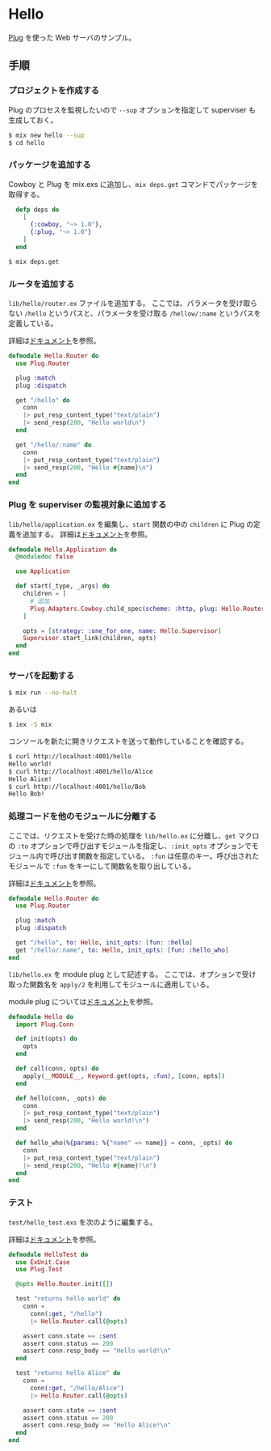 # Hello

[Plug](https://hexdocs.pm/plug) を使った Web サーバのサンプル。

## 手順

### プロジェクトを作成する

Plug のプロセスを監視したいので `--sup` オプションを指定して superviser も生成しておく。

```sh
$ mix new hello --sup
$ cd hello
```

### パッケージを追加する

Cowboy と Plug を mix.exs に追加し、`mix deps.get` コマンドでパッケージを取得する。

```elixir
  defp deps do
    [
      {:cowboy, "~> 1.0"},
      {:plug, "~> 1.0"}
    ]
  end
```

```sh
$ mix deps.get
```

### ルータを追加する

`lib/hello/router.ex` ファイルを追加する。
ここでは、パラメータを受け取らない `/hello` というパスと、パラメータを受け取る `/hellow/:name` というパスを定義している。

詳細は[ドキュメント](https://hexdocs.pm/plug/readme.html#plug-router)を参照。

```elixir
defmodule Hello.Router do
  use Plug.Router

  plug :match
  plug :dispatch

  get "/hello" do
    conn
    |> put_resp_content_type("text/plain")
    |> send_resp(200, "Hello world\n")
  end

  get "/hello/:name" do
    conn
    |> put_resp_content_type("text/plain")
    |> send_resp(200, "Hello #{name}\n")
  end
end
```

### Plug を superviser の監視対象に追加する

`lib/hello/application.ex` を編集し、`start` 関数の中の `children` に Plug の定義を追加する。
詳細は[ドキュメント](https://hexdocs.pm/plug/readme.html#supervised-handlers)を参照。

```elixir
defmodule Hello.Application do
  @moduledoc false

  use Application

  def start(_type, _args) do
    children = [
      # 追加
      Plug.Adapters.Cowboy.child_spec(scheme: :http, plug: Hello.Router, options: [port: 4001])
    ]

    opts = [strategy: :one_for_one, name: Hello.Supervisor]
    Supervisor.start_link(children, opts)
  end
end
```

### サーバを起動する

```sh
$ mix run --no-halt
```

あるいは

```sh
$ iex -S mix
```

コンソールを新たに開きリクエストを送って動作していることを確認する。

```sh
$ curl http://localhost:4001/hello
Hello world!
$ curl http://localhost:4001/hello/Alice
Hello Alice!
$ curl http://localhost:4001/hello/Bob
Hello Bob!
```

### 処理コードを他のモジュールに分離する

ここでは、リクエストを受けた時の処理を `lib/hello.ex` に分離し、`get` マクロの `:to` オプションで呼び出すモジュールを指定し、`:init_opts` オプションでモジュール内で呼び出す関数を指定している。
`:fun` は任意のキー。呼び出されたモジュールで `:fun` をキーにして関数名を取り出している。

詳細は[ドキュメント](https://hexdocs.pm/plug/Plug.Router.html#match/3)を参照。

```elixir
defmodule Hello.Router do
  use Plug.Router

  plug :match
  plug :dispatch

  get "/hello", to: Hello, init_opts: [fun: :hello]
  get "/hello/:name", to: Hello, init_opts: [fun: :hello_who]
end
```

`lib/hello.ex` を module plug として記述する。
ここでは、オプションで受け取った関数名を `apply/2` を利用してモジュールに適用している。

module plug については[ドキュメント](https://hexdocs.pm/plug/Plug.html#content)を参照。

```elixir
defmodule Hello do
  import Plug.Conn

  def init(opts) do
    opts
  end

  def call(conn, opts) do
    apply(__MODULE__, Keyword.get(opts, :fun), [conn, opts])
  end

  def hello(conn, _opts) do
    conn
    |> put_resp_content_type("text/plain")
    |> send_resp(200, "Hello world!\n")
  end

  def hello_who(%{params: %{"name" => name}} = conn, _opts) do
    conn
    |> put_resp_content_type("text/plain")
    |> send_resp(200, "Hello #{name}!\n")
  end
end
```

### テスト

`test/hello_test.exs` を次のように編集する。

詳細は[ドキュメント](https://hexdocs.pm/plug/readme.html#testing-plugs)を参照。

```elixir
defmodule HelloTest do
  use ExUnit.Case
  use Plug.Test

  @opts Hello.Router.init([])

  test "returns hello world" do
    conn =
      conn(:get, "/hello")
      |> Hello.Router.call(@opts)

    assert conn.state == :sent
    assert conn.status == 200
    assert conn.resp_body == "Hello world!\n"
  end

  test "returns hello Alice" do
    conn =
      conn(:get, "/hello/Alice")
      |> Hello.Router.call(@opts)

    assert conn.state == :sent
    assert conn.status == 200
    assert conn.resp_body == "Hello Alice!\n"
  end
end
```
